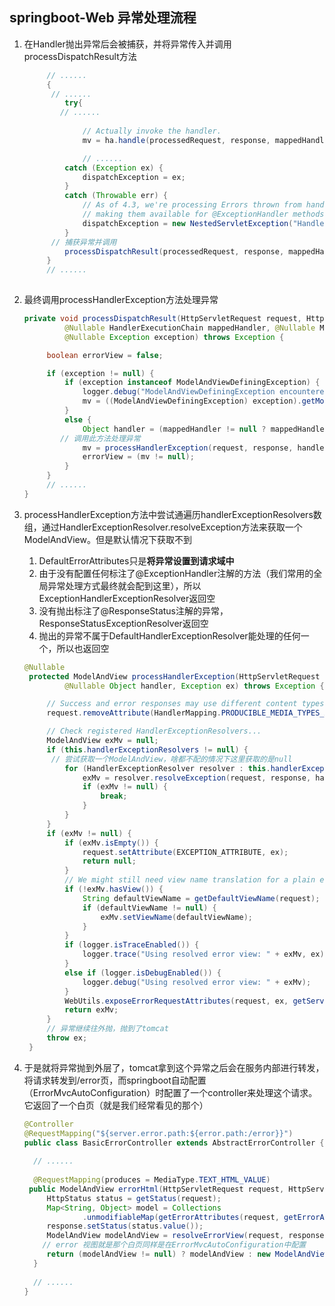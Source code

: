 ## springboot-Web 异常处理流程

1. 在Handler抛出异常后会被捕获，并将异常传入并调用processDispatchResult方法

   ```java
   		// ......
   		{
         // ......
   			try{
           // ......
           
   				// Actually invoke the handler.
   				mv = ha.handle(processedRequest, response, mappedHandler.getHandler());
   
   				// ......
   			catch (Exception ex) {
   				dispatchException = ex;
   			}
   			catch (Throwable err) {
   				// As of 4.3, we're processing Errors thrown from handler methods as well,
   				// making them available for @ExceptionHandler methods and other scenarios.
   				dispatchException = new NestedServletException("Handler dispatch failed", err);
   			}
         // 捕获异常并调用
   			processDispatchResult(processedRequest, response, mappedHandler, mv, dispatchException);
   		}
   		// ......
   		
   ```

2. 最终调用processHandlerException方法处理异常

   ```java
   private void processDispatchResult(HttpServletRequest request, HttpServletResponse response,
   			@Nullable HandlerExecutionChain mappedHandler, @Nullable ModelAndView mv,
   			@Nullable Exception exception) throws Exception {
   
   		boolean errorView = false;
   
   		if (exception != null) {
   			if (exception instanceof ModelAndViewDefiningException) {
   				logger.debug("ModelAndViewDefiningException encountered", exception);
   				mv = ((ModelAndViewDefiningException) exception).getModelAndView();
   			}
   			else {
   				Object handler = (mappedHandler != null ? mappedHandler.getHandler() : null);
           // 调用此方法处理异常
   				mv = processHandlerException(request, response, handler, exception);
   				errorView = (mv != null);
   			}
   		}
     	// ......
   }
   ```

3. processHandlerException方法中尝试通遍历handlerExceptionResolvers数组，通过HandlerExceptionResolver.resolveException方法来获取一个ModelAndView。但是默认情况下获取不到

   1. DefaultErrorAttributes只是**将异常设置到请求域中**
   2. 由于没有配置任何标注了@ExceptionHandler注解的方法（我们常用的全局异常处理方式最终就会配到这里），所以ExceptionHandlerExceptionResolver返回空
   3. 没有抛出标注了@ResponseStatus注解的异常，ResponseStatusExceptionResolver返回空
   4. 抛出的异常不属于DefaultHandlerExceptionResolver能处理的任何一个，所以也返回空

   ```java
   @Nullable
   	protected ModelAndView processHandlerException(HttpServletRequest request, HttpServletResponse response,
   			@Nullable Object handler, Exception ex) throws Exception {
   
   		// Success and error responses may use different content types
   		request.removeAttribute(HandlerMapping.PRODUCIBLE_MEDIA_TYPES_ATTRIBUTE);
   
   		// Check registered HandlerExceptionResolvers...
   		ModelAndView exMv = null;
   		if (this.handlerExceptionResolvers != null) {
         // 尝试获取一个ModelAndView，啥都不配的情况下这里获取的是null
   			for (HandlerExceptionResolver resolver : this.handlerExceptionResolvers) {
   				exMv = resolver.resolveException(request, response, handler, ex);
   				if (exMv != null) {
   					break;
   				}
   			}
   		}
   		if (exMv != null) {
   			if (exMv.isEmpty()) {
   				request.setAttribute(EXCEPTION_ATTRIBUTE, ex);
   				return null;
   			}
   			// We might still need view name translation for a plain error model...
   			if (!exMv.hasView()) {
   				String defaultViewName = getDefaultViewName(request);
   				if (defaultViewName != null) {
   					exMv.setViewName(defaultViewName);
   				}
   			}
   			if (logger.isTraceEnabled()) {
   				logger.trace("Using resolved error view: " + exMv, ex);
   			}
   			else if (logger.isDebugEnabled()) {
   				logger.debug("Using resolved error view: " + exMv);
   			}
   			WebUtils.exposeErrorRequestAttributes(request, ex, getServletName());
   			return exMv;
   		}
   		// 异常继续往外抛，抛到了tomcat
   		throw ex;
   	}
   ```

4. 于是就将异常抛到外层了，tomcat拿到这个异常之后会在服务内部进行转发，将请求转发到/error页，而springboot自动配置（ErrorMvcAutoConfiguration）时配置了一个controller来处理这个请求。它返回了一个白页（就是我们经常看见的那个）

   ```java
   @Controller
   @RequestMapping("${server.error.path:${error.path:/error}}")
   public class BasicErrorController extends AbstractErrorController {
     
     // ......
     
     @RequestMapping(produces = MediaType.TEXT_HTML_VALUE)
   	public ModelAndView errorHtml(HttpServletRequest request, HttpServletResponse response) {
   		HttpStatus status = getStatus(request);
   		Map<String, Object> model = Collections
   				.unmodifiableMap(getErrorAttributes(request, getErrorAttributeOptions(request, MediaType.TEXT_HTML)));
   		response.setStatus(status.value());
   		ModelAndView modelAndView = resolveErrorView(request, response, status, model);
       // error 视图就是那个白页同样是在ErrorMvcAutoConfiguration中配置
   		return (modelAndView != null) ? modelAndView : new ModelAndView("error", model);
     }
     
     // ......
   }
   ```

   